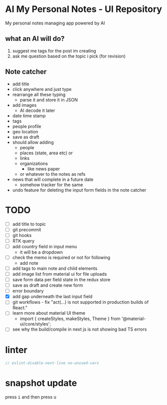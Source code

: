 # AI My Personal Notes - UI Repository

My personal notes managing app powered by AI

## what an AI will do?
1. suggest me tags for the post im creating
2. ask me question based on the topic i pick (for revision)

## Note catcher
- add title
- click anywhere and just type
- rearrange all these typing
    - parse it and store it in JSON
- add images
    - AI decode it later
- date time stamp
- tags
- people profile
- geo location
- save as draft
- should allow adding 
    - people
    - places (state, area etc) or 
    - links 
    - organizations
        - like news paper
    - or whatever to the notes as refs
- news that will complete in a future date
    - somehow tracker for the same
- undo feature for deleting the input form fields in the note catcher

# TODO
- [ ] add title to topic
- [ ] git precommit
- [ ] git hooks
- [ ] RTK query
- [ ] add country field in input menu
    - it will be a dropdown
- [ ] check the memo is required or not for following
    - add note
- [ ] add tags to main note and child elements
- [ ] add image list from material ui for file uploads
- [ ] save form data per field state in the redux store
- [ ] save as draft and create new form
- [ ] error boundary
- [x] add gap underneath the last input field
- [ ] git workflows - fix "act(...) is not supported in production builds of React."
- [ ] learn more about material UI theme 
    - import { createStyles, makeStyles, Theme } from '@material-ui/core/styles';
- [ ] see why the build/compile in next js is not showing bad TS errors

# linter
```ts
// eslint-disable-next-line no-unused-vars
```

# snapshot update
press <kbd>i</kbd> and then press <kbd>u</kbd>